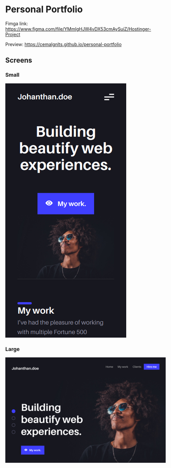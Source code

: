 # Personal Portfolio

Fimga link: https://www.figma.com/file/YMmlgHJW4vDX53cmAySuiZ/Hostinger-Project

Preview: https://cemalgnlts.github.io/personal-portfolio

## Screens

### Small

![Small](screenshots/small.png)

### Large

![Large](screenshots/large.png)
